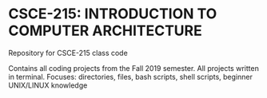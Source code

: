 # CSCE-215: INTRODUCTION TO COMPUTER ARCHITECTURE
Repository for CSCE-215 class code

Contains all coding projects from the Fall 2019 semester. All projects written in terminal. Focuses: directories, files, bash scripts, shell scripts, beginner UNIX/LINUX knowledge
